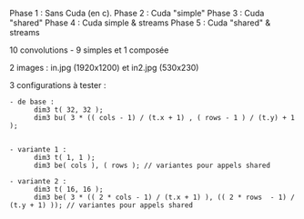 Phase 1 : Sans Cuda (en c).
Phase 2 : Cuda "simple"
Phase 3 : Cuda "shared"
Phase 4 : Cuda simple & streams
Phase 5 : Cuda "shared" & streams

10 convolutions - 9 simples et 1 composée

2 images : in.jpg (1920x1200) et in2.jpg (530x230)

3 configurations à tester :

	- de base :   
		  dim3 t( 32, 32 );
 		  dim3 bu( 3 * (( cols - 1) / (t.x + 1) , ( rows - 1 ) / (t.y) + 1 );


	- variante 1 :   
		  dim3 t( 1, 1 );
		  dim3 be( cols ), ( rows ); // variantes pour appels shared

	- variante 2 :   
		  dim3 t( 16, 16 );
		  dim3 be( 3 * (( 2 * cols - 1) / (t.x + 1) ), (( 2 * rows  - 1) / (t.y + 1) )); // variantes pour appels shared